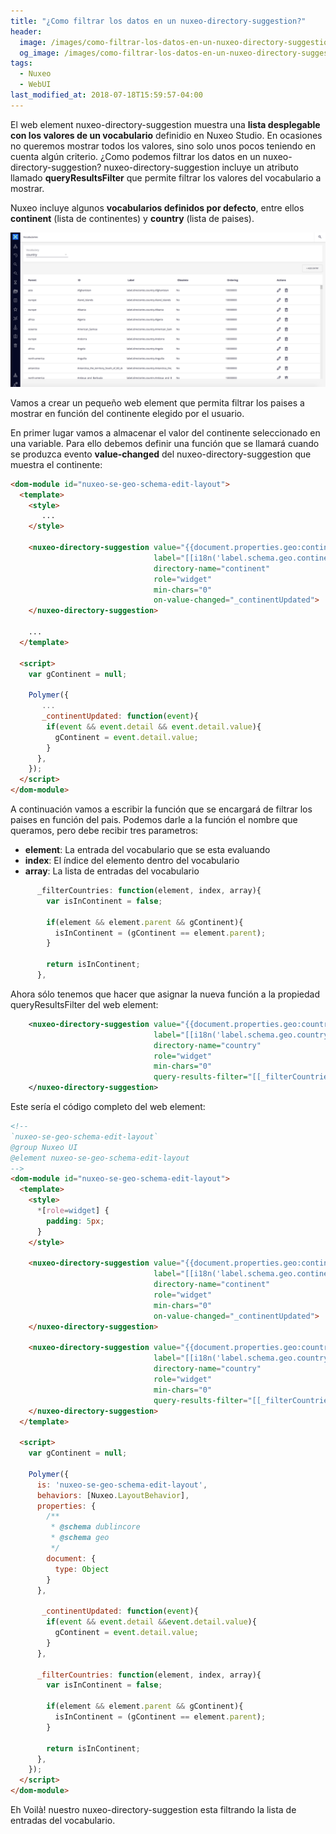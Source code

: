 ```yaml
---
title: "¿Como filtrar los datos en un nuxeo-directory-suggestion?"
header:
  image: /images/como-filtrar-los-datos-en-un-nuxeo-directory-suggestion-570x255.png
  og_image: /images/como-filtrar-los-datos-en-un-nuxeo-directory-suggestion-570x255.png
tags:
  - Nuxeo
  - WebUI
last_modified_at: 2018-07-18T15:59:57-04:00
---
```


El web element nuxeo-directory-suggestion muestra una **lista desplegable con los valores de un vocabulario** definidio en Nuxeo Studio. En ocasiones no queremos mostrar todos los valores, sino solo unos pocos teniendo en cuenta algún criterio. ¿Como podemos filtrar los datos en un nuxeo-directory-suggestion? nuxeo-directory-suggestion incluye un atributo llamado **queryResultsFilter** que permite filtrar los valores del vocabulario a mostrar.

Nuxeo incluye algunos **vocabularios definidos por defecto**, entre ellos **continent** (lista de continentes) y **country** (lista de paises).

![Nuxeo vocabulary country](/images/nuxeo-vocabylary-country-1200x589.png "Nuxeo vocabulary country")

Vamos a crear un pequeño web element que permita filtrar los paises a mostrar en función del continente elegido por el usuario.

En primer lugar vamos a almacenar el valor del continente seleccionado en una variable. Para ello debemos definir una función que se llamará cuando se produzca evento **value-changed** del nuxeo-directory-suggestion que muestra el continente:

```html 
<dom-module id="nuxeo-se-geo-schema-edit-layout">
  <template>
    <style>
       ...
    </style>

    <nuxeo-directory-suggestion value="{{document.properties.geo:continent}}" 
                                label="[[i18n('label.schema.geo.continent')]]" 
                                directory-name="continent" 
                                role="widget"
                                min-chars="0"                                
                                on-value-changed="_continentUpdated">
    </nuxeo-directory-suggestion>

    ...
  </template>

  <script>
    var gContinent = null;
  
    Polymer({
       ...
       _continentUpdated: function(event){
        if(event && event.detail && event.detail.value){
          gContinent = event.detail.value;          
        }
      },
    });
  </script>
</dom-module>
```

A continuación vamos a escribir la función que se encargará de filtrar los paises en función del pais. Podemos darle a la función el nombre que queramos, pero debe recibir tres parametros:

   - **element**: La entrada del vocabulario que se esta evaluando
   - **index**: El índice del elemento dentro del vocabulario
   - **array**: La lista de entradas del vocabulario

```javascript
      _filterCountries: function(element, index, array){
        var isInContinent = false;

        if(element && element.parent && gContinent){
          isInContinent = (gContinent == element.parent);
        }

        return isInContinent;
      },
```
	  
Ahora sólo tenemos que hacer que asignar la nueva función a la propiedad queryResultsFilter del web element:

```xml
    <nuxeo-directory-suggestion value="{{document.properties.geo:country}}" 
                                label="[[i18n('label.schema.geo.country')]]" 
                                directory-name="country" 
                                role="widget"
                                min-chars="0"                                
                                query-results-filter="[[_filterCountries]]">
    </nuxeo-directory-suggestion>
```

Este sería el código completo del web element:

```html
<!--
`nuxeo-se-geo-schema-edit-layout`
@group Nuxeo UI
@element nuxeo-se-geo-schema-edit-layout
-->
<dom-module id="nuxeo-se-geo-schema-edit-layout">
  <template>
    <style>
      *[role=widget] {
        padding: 5px;
      }
    </style>

    <nuxeo-directory-suggestion value="{{document.properties.geo:continent}}" 
                                label="[[i18n('label.schema.geo.continent')]]" 
                                directory-name="continent" 
                                role="widget"
                                min-chars="0"                                
                                on-value-changed="_continentUpdated">
    </nuxeo-directory-suggestion>

    <nuxeo-directory-suggestion value="{{document.properties.geo:country}}" 
                                label="[[i18n('label.schema.geo.country')]]" 
                                directory-name="country" 
                                role="widget"
                                min-chars="0"                                
                                query-results-filter="[[_filterCountries]]">
    </nuxeo-directory-suggestion>   
  </template>

  <script>
  	var gContinent = null;
  
    Polymer({
      is: 'nuxeo-se-geo-schema-edit-layout',
      behaviors: [Nuxeo.LayoutBehavior],
      properties: {
        /**
         * @schema dublincore
         * @schema geo         
         */
        document: {
          type: Object
        }
      },

       _continentUpdated: function(event){
        if(event && event.detail &&event.detail.value){
          gContinent = event.detail.value;          
        }
      },
   
      _filterCountries: function(element, index, array){
        var isInContinent = false;

        if(element && element.parent && gContinent){
          isInContinent = (gContinent == element.parent);
        }

        return isInContinent;
      },                
    });
  </script>
</dom-module>
```

Eh Voilà! nuestro nuxeo-directory-suggestion esta filtrando la lista de entradas del vocabulario.

